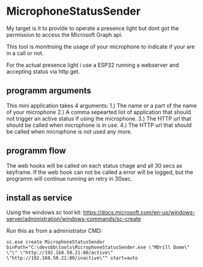 # MicrophoneStatusSender

My target is it to provide to operate a presence light but dont got the permission to access the Microsoft Graph api.

This tool is monitroing the usage of your microphone to indicate if your are in a call or not.

For the actual presence light i use a ESP32 running a webserver and accepting status via http get.

## programm arguments

This mini application takes 4 arguments:
1.) The name or a part of the name of your microphone
2.) A comma sepearted list of application that should not trigger an active status if using the microphone.
3.) The HTTP url that should be called when microphone is in use.
4.) The HTTP url that should be called when microphone is not used any more.

## programm flow

The web hooks will be called on each status chage and all 30 secs as keyframe.
If the web hook can not be called a error will be logged, but the programm will continue running an retry in 30sec.

## install as service

Using the windows sc tool kit: https://docs.microsoft.com/en-us/windows-server/administration/windows-commands/sc-create

Run this as from a administrator CMD:
```
sc.exe create MicrophoneStatusSender binPath="C:\devsbb\tools\MicrophoneStatusSender.exe \"MDrill Dome\" \"\" \"http://192.168.50.21:80/active\" \"http://192.168.50.21:80/inactive\"" start=auto
```
